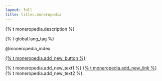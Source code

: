 ```yaml
---
layout: full
title: titles.moneropedia
---
```


<div class="center-xs moneropedia-desc">
    <p>{% t moneropedia.description %}</p>
</div>

{% t global.lang_tag %}

<div class="row">

@moneropedia_index

</div>

<p><a href="https://github.com/monero-project/monero-site/#how-to-make-a-moneropedia-entry" class="btn-link btn-auto btn-primary">{% t moneropedia.add_new_button %}</a></p>

{% t moneropedia.add_new_text1 %} [{% t moneropedia.add_new_link %}](https://github.com/monero-project/monero-site/issues) {% t moneropedia.add_new_text2 %}.
